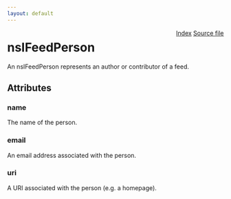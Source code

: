 ```yaml
---
layout: default
---
```

<div class='links' style='float:right'><a href="../index.html">Index</a>
<a href="http://dxr.mozilla.org/mozilla-central/source/toolkit/components/feeds/nsIFeedPerson.idl">Source file</a>
</div>

# nsIFeedPerson #
  
 An nsIFeedPerson represents an author or contributor of a feed.  
  

## Attributes ##

### name ###
  
The name of the person.  
  

### email ###
  
An email address associated with the person.  
  

### uri ###
  
A URI associated with the person (e.g. a homepage).  
  
